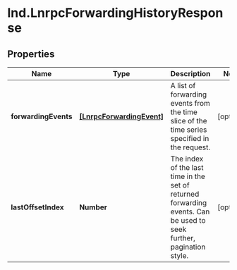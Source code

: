 # lnd.LnrpcForwardingHistoryResponse

## Properties

Name | Type | Description | Notes
------------ | ------------- | ------------- | -------------
**forwardingEvents** | [**[LnrpcForwardingEvent]**](LnrpcForwardingEvent.md) | A list of forwarding events from the time slice of the time series specified in the request. | [optional] 
**lastOffsetIndex** | **Number** | The index of the last time in the set of returned forwarding events. Can be used to seek further, pagination style. | [optional] 


